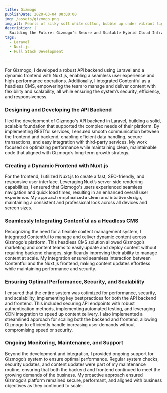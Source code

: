 ```yaml
---
title: Gizmogo
publishDate: 2020-03-04 00:00:00
img: /assets/gizmogo.png
img_alt: Pearls of silky soft white cotton, bubble up under vibrant lighting
description: |
  Building the Future: Gizmogo’s Secure and Scalable Hybrid Cloud Infrastructure
tags:
  - Laravel
  - Nuxt.js
  - Full Stack Development
  
---
```

For Gizmogo, I developed a robust API backend using Laravel and a dynamic frontend with Nuxt.js, enabling a seamless user experience and high-performance operations. Additionally, I integrated Contentful as a headless CMS, empowering the team to manage and deliver content with flexibility and scalability, all while ensuring the system’s security, efficiency, and responsiveness.

### Designing and Developing the API Backend

I led the development of Gizmogo's API backend in Laravel, building a solid, scalable foundation that supported the complex needs of their platform. By implementing RESTful services, I ensured smooth communication between the frontend and backend, enabling efficient data handling, secure transactions, and easy integration with third-party services. My work focused on optimizing performance while maintaining clean, maintainable code that aligned with Gizmogo’s long-term growth strategy.

### Creating a Dynamic Frontend with Nuxt.js

For the frontend, I utilized Nuxt.js to create a fast, SEO-friendly, and responsive user interface. Leveraging Nuxt’s server-side rendering capabilities, I ensured that Gizmogo's users experienced seamless navigation and quick load times, resulting in an enhanced overall user experience. My approach emphasized a clean and intuitive design, maintaining a consistent and professional look across all devices and screen sizes.

### Seamlessly Integrating Contentful as a Headless CMS

Recognizing the need for a flexible content management system, I integrated Contentful to manage and deliver dynamic content across Gizmogo's platform. This headless CMS solution allowed Gizmogo’s marketing and content teams to easily update and deploy content without requiring backend changes, significantly improving their ability to manage content at scale. My integration ensured seamless interaction between Contentful and the Nuxt.js frontend, making content updates effortless while maintaining performance and security.

### Ensuring Optimal Performance, Security, and Scalability

I ensured that the entire system was optimized for performance, security, and scalability, implementing key best practices for both the API backend and frontend. This included securing API endpoints with robust authentication methods, implementing automated testing, and leveraging CDN integration to speed up content delivery. I also implemented a streamlined approach for scaling both the backend and frontend, allowing Gizmogo to efficiently handle increasing user demands without compromising speed or security.

### Ongoing Monitoring, Maintenance, and Support

Beyond the development and integration, I provided ongoing support for Gizmogo’s system to ensure optimal performance. Regular system checks, security updates, and content updates were part of my maintenance routine, ensuring that both the backend and frontend continued to meet the growing demands of the business. My proactive approach ensured Gizmogo’s platform remained secure, performant, and aligned with business objectives as they continued to scale.